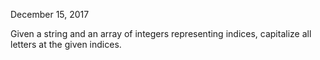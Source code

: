 December 15, 2017

Given a string and an array of integers representing indices, capitalize all letters at the given indices.
